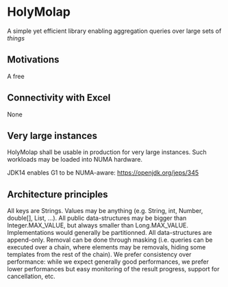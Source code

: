 # HolyMolap

A simple yet efficient library enabling aggregation queries over large sets of *things*

## Motivations

A free

## Connectivity with Excel

None

## Very large instances

HolyMolap shall be usable in production for very large instances. Such workloads may be loaded into NUMA hardware.

JDK14 enables G1 to be NUMA-aware: https://openjdk.org/jeps/345

## Architecture principles

All keys are Strings. Values may be anything (e.g. String, int, Number, double[], List, ...).
All public data-structures may be bigger than Integer.MAX_VALUE, but always smaller than Long.MAX_VALUE. Implementations would generally be partitionned.
All data-structures are append-only. Removal can be done through masking (i.e. queries can be executed over a chain, where elements may be removals, hiding some templates from the rest of the chain).
We prefer consistency over performance: while we expect generally good performances, we prefer lower performances but easy monitoring of the result progress, support for cancellation, etc.